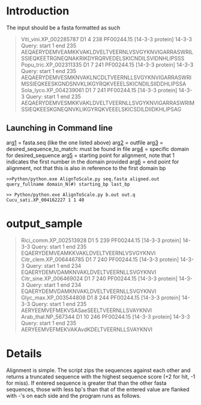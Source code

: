 # Introduction #
The input should be a fasta formatted as such

>Viti\_vini.XP\_002285787 D1 4 238 PF00244.15 [14-3-3 protein] 14-3-3 Query: start 1 end 235
AEQAERYDEMVEAMKKVAKLDVELTVEERNLVSVGYKNVIGARRASWRILSSIEQKEETRGNEQNAKRIKDYRQRVEDELSKICNDILSVIDNHLIPSSS
>Popu\_tric.XP\_002311335 D1 7 241 PF00244.15 [14-3-3 protein] 14-3-3 Query: start 1 end 235
AEQAERYDEMVESMKNVAKLNCDLTVEERNLLSVGYKNVIGARRASWRIMSSIEQKEESKGNDSNVKLIKGYRQKVEEELSKICNDILSIIDDHLIPSSA
>Sola\_lyco.XP\_004239061 D1 7 241 PF00244.15 [14-3-3 protein] 14-3-3 Query: start 1 end 235
AEQAERYDEMVESMKKVAKLDVELTVEERNLLSVGYKNVIGARRASWRIMSSIEQKEESKGNEQNVKLIKGYRQKVEEELSKICSDILDIIDKHLIPSAG

## Launching in Command line ##
arg[1](1.md) = fasta.seq (like the one listed above)
arg[2](2.md) = outfile
arg[3](3.md) = desired\_sequence\_to\_match: must be found in file
arg[4](4.md) = specific domain for desired\_sequence
arg[5](5.md) = starting point for alignment, note that 1 indicates the first number in the domain provided
arg[6](6.md) = end point for alignment, not that this is also in reference to the first domain bp

`>>Python/python.exe AlignToScale.py seq.fasta aligned.out query_fullname domain_N(#) starting_bp last_bp`

`>> Python/python.exe AlignToScale.py b.out out.q Cucu_sati.XP_004162227 1 1 40`


# output\_sample #
>Rici\_comm.XP\_002513928 D1 5 239 PF00244.15 [14-3-3 protein] 14-3-3 Query: start 1 end 235
EQAERYDEMVEAMKKVAKLDVELTVEERNLVSVGYKNVI
>Citr\_clem.XP\_006446785 D1 7 240 PF00244.15 [14-3-3 protein] 14-3-3 Query: start 1 end 234
EQAERYDEMVDAMKNVAKLDVELTVEERNLLSVGYKNVI
>Citr\_sine.XP\_006469024 D1 7 240 PF00244.15 [14-3-3 protein] 14-3-3 Query: start 1 end 234
EQAERYDEMVDAMKNVAKLDVELTVEERNLLSVGYKNVI
>Glyc\_max.XP\_003544808 D1 8 244 PF00244.15 [14-3-3 protein] 14-3-3 Query: start 1 end 235
AERYEEMVEFMEKVSASaeSEELTVEERNLLSVAYKNVI
>Arab\_thal.NP\_567344 D1 10 246 PF00244.15 [14-3-3 protein] 14-3-3 Query: start 1 end 235
AERYEEMVEFMEKVAKAvdKDELTVEERNLLSVAYKNVI


# Details #

Alignment is simple. The script zips the sequences against each other and returns a truncated sequence with the highest sequence score (+2 for hit, -1 for miss). If entered sequence is greater that than the other fasta sequences, those with less  bp's than that of the entered value are flanked with -'s on each side and the program runs as follows.